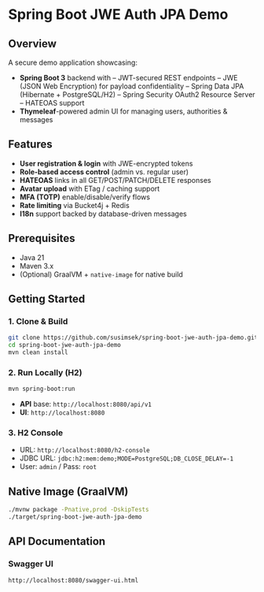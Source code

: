 # Spring Boot JWE Auth JPA Demo

## Overview

A secure demo application showcasing:

* **Spring Boot 3** backend with
  – JWT-secured REST endpoints
  – JWE (JSON Web Encryption) for payload confidentiality
  – Spring Data JPA (Hibernate + PostgreSQL/H2)
  – Spring Security OAuth2 Resource Server
  – HATEOAS support
* **Thymeleaf**-powered admin UI for managing users, authorities & messages

## Features

* **User registration & login** with JWE-encrypted tokens
* **Role-based access control** (admin vs. regular user)
* **HATEOAS** links in all GET/POST/PATCH/DELETE responses
* **Avatar upload** with ETag / caching support
* **MFA (TOTP)** enable/disable/verify flows
* **Rate limiting** via Bucket4j + Redis
* **I18n** support backed by database-driven messages

## Prerequisites

* Java 21
* Maven 3.x
* (Optional) GraalVM + `native-image` for native build

## Getting Started

### 1. Clone & Build

```bash
git clone https://github.com/susimsek/spring-boot-jwe-auth-jpa-demo.git
cd spring-boot-jwe-auth-jpa-demo
mvn clean install
```

### 2. Run Locally (H2)

```bash
mvn spring-boot:run
```

* **API** base: `http://localhost:8080/api/v1`
* **UI**: `http://localhost:8080`

### 3. H2 Console

* URL: `http://localhost:8080/h2-console`
* JDBC URL: `jdbc:h2:mem:demo;MODE=PostgreSQL;DB_CLOSE_DELAY=-1`
* User: `admin` / Pass: `root`

## Native Image (GraalVM)

```bash
./mvnw package -Pnative,prod -DskipTests
./target/spring-boot-jwe-auth-jpa-demo
```

## API Documentation

### Swagger UI

```
http://localhost:8080/swagger-ui.html
```
